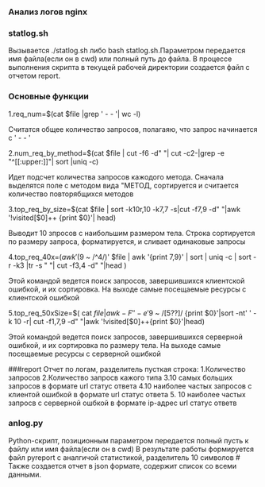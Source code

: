 ### Анализ логов nginx
### statlog.sh
Вызывается ./statlog.sh либо bash statlog.sh.Параметром передается имя файла(если он в cwd) или полный путь до файла.
В процессе выполнения скрипта в текущей рабочей директории создается файл с отчетом report.
### Основные функции
1.req_num=$(cat $file |grep ' - - '| wc -l) 

Считатся общее количество запросов, полагаяю, что запрос начинается с ' - - '

2.num_req_by_method=$(cat $file | cut -f6 -d" "| cut -c2-|grep -e "^[[:upper:]]"| sort |uniq  -c)

Идет подсчет количества запросов кажодого метода. Сначала выделятся поле с методом вида "МЕТОД, сортируется и считается количество повторябщихся
методов 

3.top_req_by_size=$(cat $file | sort  -k10r,10 -k7,7 -s|cut -f7,9 -d" "|awk '!visited[$0]++ {print $0}'| head)

Выводит 10 зпросов с наибольшим размером тела. Строка сортируется по размеру запроса, форматируется, и сливает одинаковые запросы

4.top_req_40x=$(awk '($9 ~ /^4/)' $file | awk '{print $7,$9}' | sort | uniq -c | sort -r -k3 |tr -s " "| cut -f3,4 -d" "|head )

Этой командой ведется поиск запросов, завершившихся клиентской ошибкой, и их сортировка. На выходе самые посещаемые ресурсы с клиентской ошибкой


 5.top_req_50xSize=$( cat $file | awk -F' ' -e '$9 ~ /[5??]/ {print $0}'|sort -nt' ' -k 10 -r| cut -f1,7,9 -d" "|awk '!visited[$0]++{print $0}'|head)
 
 Этой командой ведется поиск запросов, завершившихся серверной ошибкой, и их сортировка по размеру тела.
 На выходе самые посещаемые ресурсы с серверной ошибкой
 
 ###report
Отчет по логам, разделитель пусткая строка:
1.Количество запросов
2.Количество запросв кажого типа
3.10 самых  больших запросов в  формате url статус ответа
4.10 наиболее частых запросов с клиентой ошибкой в формате url статус ответа
5. 10 наиболее частых запросв с серверной ошбкой в формате ip-адрес url статус ответв

### anlog.py
Python-скрипт, позиционным параметром передается полный пусть к файлу или имя файла(если он в cwd) 
В результате работы формируется файл pyreport с аналгичой статистикой, разделитель 10 символов #
Также создается отчет в json формате, содержит список со всеми данными.